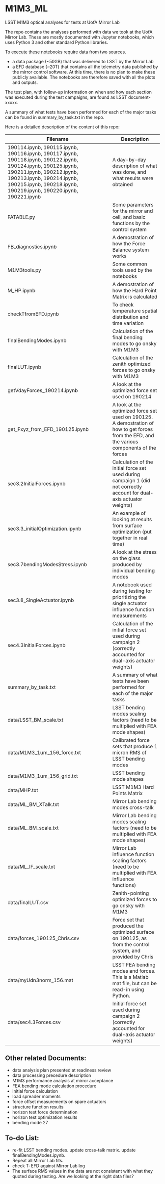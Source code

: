 # M1M3_ML
LSST M1M3 optical analyses for tests at UofA Mirror Lab

The repo contains the analyses performed with data we took at the UofA Mirror Lab. These are mostly documented with Jupyter notebooks, which uses Python 3 and other standard Python libraries.

To execute these notebooks require data from two sources.
* a data package (~50GB) that was delivered to LSST by the Mirror Lab 
* a EFD database (~20T) that contains all the telemetry data published by the mirror control software. At this time, there is no plan to make these publicly available. The notebooks are therefore saved with all the plots and outputs.

The test plan, with follow-up information on when and how each section was executed during the test campaigns, are found as LSST document-xxxxx.

A summary of what tests have been performed for each of the major tasks can be found in summary_by_task.txt in the repo.

Here is a detailed description of the content of this repo:

Filename | Description
------- |---------------------------
190114.ipynb, 190115.ipynb, 190116.ipynb, 190117.ipynb, 190118.ipynb, 190122.ipynb, 190124.ipynb, 190125.ipynb, 190211.ipynb, 190212.ipynb, 190213.ipynb, 190214.ipynb, 190215.ipynb, 190218.ipynb, 190219.ipynb, 190220.ipynb, 190221.ipynb | A day-by-day description of what was done, and what results were obtained
FATABLE.py | Some parameters for the mirror and cell, and basic functions by the control system
FB_diagnostics.ipynb | A demostration of how the Force Balance system works
M1M3tools.py | Some common tools used by the notebooks 
M_HP.ipynb | A demostration of how the Hard Point Matrix is calculated
checkTfromEFD.ipynb | To check temperature spatial distribution and time variation
finalBendingModes.ipynb | Calculation of the final bending modes to go onsky with M1M3 
finalLUT.ipynb | Calculation of the zenith optimized forces to go onsky with M1M3
getVdayForces_190214.ipynb | A look at the optimized force set used on 190214
get_Fxyz_from_EFD_190125.ipynb | A look at the optimized force set used on 190125. A demostration of how to get forces from the EFD, and the various components of the forces
sec3.2InitialForces.ipynb | Calculation of the initial force set used during campaign 1 (did not correctly account for dual-axis actuator weights)
sec3.3_initialOptimization.ipynb | An example of looking at results from surface optimization (put together in real time)
sec3.7bendingModesStress.ipynb | A look at the stress on the glass produced by individual bending modes
sec3.8_SingleActuator.ipynb | A notebook used during testing for prioritizing the single actuator influence function measurements
sec4.3InitialForces.ipynb | Calculation of the initial force set used during campaign 2 (correctly accounted for dual-axis actuator weights)
summary_by_task.txt | A summary of what tests have been performed for each of the major tasks
data/LSST_BM_scale.txt | LSST bending modes scaling factors (need to be multiplied with FEA mode shapes)
data/M1M3_1um_156_force.txt | Calibrated force sets that produce 1 micron RMS of LSST bending modes
data/M1M3_1um_156_grid.txt | LSST bending mode shapes
data/MHP.txt | LSST M1M3 Hard Points Matrix
data/ML_BM_XTalk.txt | Mirror Lab bending modes cross-talk
data/ML_BM_scale.txt | Mirror Lab bending modes scaling factors (need to be multiplied with FEA mode shapes)
data/ML_IF_scale.txt | Mirror Lab influence function scaling factors (need to be multiplied with FEA influence functions)
data/finalLUT.csv | Zenith-pointing optimized forces to go onsky with M1M3
data/forces_190125_Chris.csv | Force set that produced the optimized surface on 190125, as from the control system, and provided by Chris
data/myUdn3norm_156.mat | LSST FEA bending modes and forces. This is a Matlab mat file, but can be read-in using Python.
data/sec4.3Forces.csv | Initial force set used during campaign 2 (correctly accounted for dual-axis actuator weights)

Other related Documents:
---
* data analysis plan presented at readiness review
* data processing precedure description
* M1M3 performance analysis at mirror acceptance
* FEA bending mode calculation procedure
* initial force calculation
* load spreader moments
* force offset measurements on spare actuators
* structure function results
* horizon test force determination
* horizon test optimization results
* bending mode 27

To-do List:
---
* re-fit LSST bending modes. update cross-talk matrix. update finalBendingModes.ipynb.
* Repeat all Mirror Lab fits.
* check T: EFD against Mirror Lab log
* The surface RMS values in the data are not consistent with what they quoted during testing. Are we looking at the right data files?

